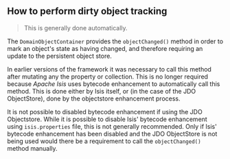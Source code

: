 How to perform dirty object tracking
------------------------------------

> This is generally done automatically.


The `DomainObjectContainer` provides the `objectChanged()` method in order
to mark an object's state as having changed, and therefore requiring an
update to the persistent object store.

In earlier versions of the framework it was necessary to call this method after mutating any the property or collection. This is no longer required because *Apache Isis*
uses bytecode enhancement to automatically call this method.
This is done either by Isis itself, or (in the case of the JDO ObjectStore), done by the objectstore enhancement process.

It is not possible to disabled bytecode enhancement if using the JDO Objectstore.  While it is possible to disable Isis' bytecode enhancement using
`isis.properties` file, this is not generally recommended. Only if Isis' bytecode enhancement has been disabled and the JDO ObjectStore is not being used would there be a requirement to call the `objectChanged()` method manually.


